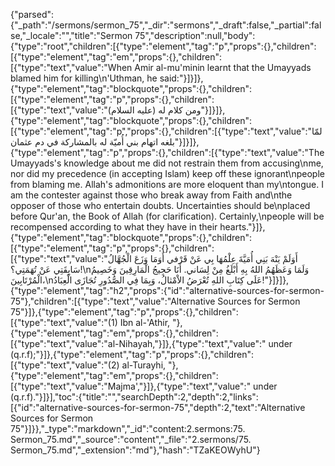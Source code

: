 {"parsed":{"_path":"/sermons/sermon_75","_dir":"sermons","_draft":false,"_partial":false,"_locale":"","title":"Sermon 75","description":null,"body":{"type":"root","children":[{"type":"element","tag":"p","props":{},"children":[{"type":"element","tag":"em","props":{},"children":[{"type":"text","value":"When Amir al-mu'minin learnt that the Umayyads blamed him for killing\n'Uthman, he said:"}]}]},{"type":"element","tag":"blockquote","props":{},"children":[{"type":"element","tag":"p","props":{},"children":[{"type":"text","value":"ومن كلام له (عليه السلام)"}]}]},{"type":"element","tag":"blockquote","props":{},"children":[{"type":"element","tag":"p","props":{},"children":[{"type":"text","value":"لمّا بلغه اتهام بني أُميّة له بالمشاركة في دم عثمان"}]}]},{"type":"element","tag":"p","props":{},"children":[{"type":"text","value":"The Umayyads's knowledge about me did not restrain them from accusing\nme, nor did my precedence (in accepting Islam) keep off these ignorant\npeople from blaming me. Allah's admonitions are more eloquent than my\ntongue. I am the contester against those who break away from Faith and\nthe opposer of those who entertain doubts. Uncertainties should be\nplaced before Qur'an, the Book of Allah (for clarification). Certainly,\npeople will be recompensed according to what they have in their hearts."}]},{"type":"element","tag":"blockquote","props":{},"children":[{"type":"element","tag":"p","props":{},"children":[{"type":"text","value":"أَوَلَمْ يَنْهَ بَنِي أُمَيَّةَ عِلْمُهَا بِي عَنْ قَرْفي أَوَمَا وَزَعَ الْجُهَّالُ سَابِقَتِي عَنْ تُهَمَتِي؟!\nوَلَمَا وَعَظَهُمُ اللهُ بِهِ أَبْلَغُ مِنْ لِسَاني. أَنَا حَجِيجُ الْمَارِقِينَ وَخَصِيمُ الْمُرْتَابِينَ،\nعَلَى كِتَابِ اللهِ تُعْرَضُ الاْمْثالُ، وَبِمَا فِي الصُّدُورِ تُجَازَى الْعِبَادُ!"}]}]},{"type":"element","tag":"h2","props":{"id":"alternative-sources-for-sermon-75"},"children":[{"type":"text","value":"Alternative Sources for Sermon 75"}]},{"type":"element","tag":"p","props":{},"children":[{"type":"text","value":"(1) Ibn al-'Athir, "},{"type":"element","tag":"em","props":{},"children":[{"type":"text","value":"al-Nihayah,"}]},{"type":"text","value":" under (q.r.f);"}]},{"type":"element","tag":"p","props":{},"children":[{"type":"text","value":"(2) al-Turayhi, "},{"type":"element","tag":"em","props":{},"children":[{"type":"text","value":"Majma',"}]},{"type":"text","value":" under (q.r.f)."}]}],"toc":{"title":"","searchDepth":2,"depth":2,"links":[{"id":"alternative-sources-for-sermon-75","depth":2,"text":"Alternative Sources for Sermon 75"}]}},"_type":"markdown","_id":"content:2.sermons:75. Sermon_75.md","_source":"content","_file":"2.sermons/75. Sermon_75.md","_extension":"md"},"hash":"TZaKEOWyhU"}